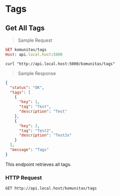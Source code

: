# Tags

## Get All Tags

> Sample Request

```ruby
GET komunitas/tags
Host: api.local.host:5000
```

```shell
curl "http://api.local.host:5000/komunitas/tags"
```

> Sample Response


```json
{
  "status": "OK",
  "tags": [
    {
      "key": 1,
      "tag": "Test",
      "description": "Test"
    },
    {
      "key": 2,
      "tag": "Test2",
      "description": "Test2x"
    }
  ],
  "message": "Tags"
}
```


This endpoint retrieves all tags.

### HTTP Request

`GET http://api.local.host/komunitas/tags `
